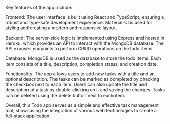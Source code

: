 Key features of the app include:

Frontend: The user interface is built using React and TypeScript, ensuring a robust and type-safe development experience. Material-UI is used for styling and creating a modern and responsive layout.

Backend: The server-side logic is implemented using Express and hosted in Heroku, which provides an API to interact with the MongoDB database. The API exposes endpoints to perform CRUD operations on the todo items.

Database: MongoDB is used as the database to store the todo items. Each item consists of a title, description, completion status, and creation date.

Functionality: The app allows users to add new tasks with a title and an optional description. The tasks can be marked as completed by checking the checkbox next to each item. Users can also update the title and description of a task by double-clicking on it and saving the changes. Tasks can be deleted using the delete button next to each item.

Overall, this Todo app serves as a simple and effective task management tool, showcasing the integration of various web technologies to create a full-stack application.
